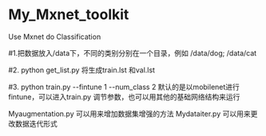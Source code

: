# My_Mxnet_toolkit
Use Mxnet do Classification


#1.把数据放入/data下，不同的类别分别在一个目录，例如 /data/dog; /data/cat

#2. python get_list.py 将生成train.lst 和val.lst

#3. python train.py --fintune 1 --num_class 2
默认的是以mobilenet进行fintune，可以进入train.py 调节参数，也可以用其他的基础网络结构来运行


Myaugmentation.py 可以用来增加数据集增强的方法
Mydataiter.py 可以用来更改数据迭代形式


